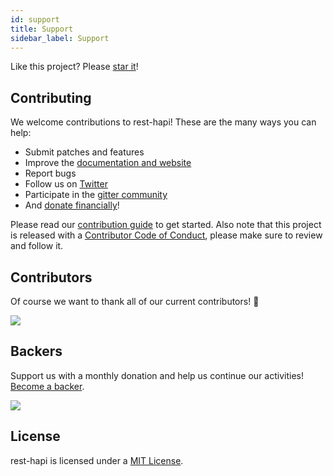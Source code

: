 ```yaml
---
id: support
title: Support
sidebar_label: Support
---
```


Like this project? Please [star it](https://github.com/JKHeadley/rest-hapi)! 

## Contributing

We welcome contributions to rest-hapi! These are the many ways you can help:

- Submit patches and features
- Improve the [documentation and website](https://jkheadley.github.io/rest-hapi/)
- Report bugs
- Follow us on [Twitter](https://twitter.com/resthapi)
- Participate in the [gitter community](https://gitter.im/rest-hapi/Lobby)
- And [donate financially](https://opencollective.com/rest-hapi)!

Please read our [contribution guide](https://github.com/JKHeadley/rest-hapi/blob/master/CONTRIBUTING.md) to get started. Also note
that this project is released with a
[Contributor Code of Conduct](https://github.com/JKHeadley/rest-hapi/blob/master/CODE_OF_CONDUCT.md), please make sure to review
and follow it.

## Contributors

Of course we want to thank all of our current contributors! :pray:

<a href="https://github.com/JKHeadley/rest-hapi/graphs/contributors"><img src="https://opencollective.com/rest-hapi/contributors.svg?width=890&button=false" /></a>

## Backers

Support us with a monthly donation and help us continue our activities!
[Become a backer](https://opencollective.com/rest-hapi#backers).

<a href="https://opencollective.com/rest-hapi#backers"><img src="https://opencollective.com/rest-hapi/backers.svg?width=890" /></a>


## License
rest-hapi is licensed under a [MIT License](https://github.com/JKHeadley/rest-hapi/blob/master/LICENSE.txt).
